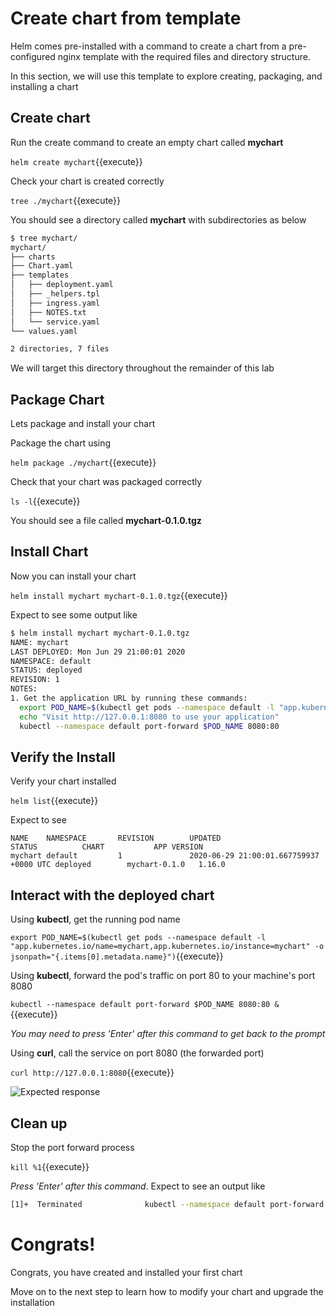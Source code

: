 # Create chart from template

Helm comes pre-installed with a command to create a chart from a pre-configured nginx template with the required files and directory structure.

In this section, we will use this template to explore creating, packaging, and installing a chart

## Create chart

Run the create command to create an empty chart called **mychart**

`helm create mychart`{{execute}}

Check your chart is created correctly

`tree ./mychart`{{execute}}

You should see a directory called **mychart** with subdirectories as below
```bash
$ tree mychart/
mychart/
├── charts
├── Chart.yaml
├── templates
│   ├── deployment.yaml
│   ├── _helpers.tpl
│   ├── ingress.yaml
│   ├── NOTES.txt
│   └── service.yaml
└── values.yaml

2 directories, 7 files
```

We will target this directory throughout the remainder of this lab

## Package Chart

Lets package and install your chart

Package the chart using

`helm package ./mychart`{{execute}}

Check that your chart was packaged correctly

`ls -l`{{execute}}

You should see a file called **mychart-0.1.0.tgz**

## Install Chart

Now you can install your chart

`helm install mychart mychart-0.1.0.tgz`{{execute}}

Expect to see some output like
```bash
$ helm install mychart mychart-0.1.0.tgz
NAME: mychart
LAST DEPLOYED: Mon Jun 29 21:00:01 2020
NAMESPACE: default
STATUS: deployed
REVISION: 1
NOTES:
1. Get the application URL by running these commands:
  export POD_NAME=$(kubectl get pods --namespace default -l "app.kubernetes.io/name=mychart,app.kubernetes.io/instance=mychart" -o jsonpath="{.items[0].metadata.name}")
  echo "Visit http://127.0.0.1:8080 to use your application"
  kubectl --namespace default port-forward $POD_NAME 8080:80
```

## Verify the Install

Verify your chart installed

`helm list`{{execute}}

Expect to see
```shell
NAME    NAMESPACE       REVISION        UPDATED                                 STATUS          CHART           APP VERSION
mychart default         1               2020-06-29 21:00:01.667759937 +0000 UTC deployed        mychart-0.1.0   1.16.0
```

## Interact with the deployed chart

Using **kubectl**, get the running pod name

`export POD_NAME=$(kubectl get pods --namespace default -l "app.kubernetes.io/name=mychart,app.kubernetes.io/instance=mychart" -o jsonpath="{.items[0].metadata.name}")`{{execute}}

Using **kubectl**, forward the pod's traffic on port 80 to your machine's port 8080

`kubectl --namespace default port-forward $POD_NAME 8080:80 &`{{execute}}

*You may need to press 'Enter' after this command to get back to the prompt*

Using **curl**, call the service on port 8080 (the forwarded port)

`curl http://127.0.0.1:8080`{{execute}}

![Expected response](running-service-1.png)

## Clean up

Stop the port forward process

`kill %1`{{execute}}

*Press 'Enter' after this command*. Expect to see an output like
```bash
[1]+  Terminated              kubectl --namespace default port-forward $POD_NAME 8080:80
```

# Congrats!

Congrats, you have created and installed your first chart

Move on to the next step to learn how to modify your chart and upgrade the installation
